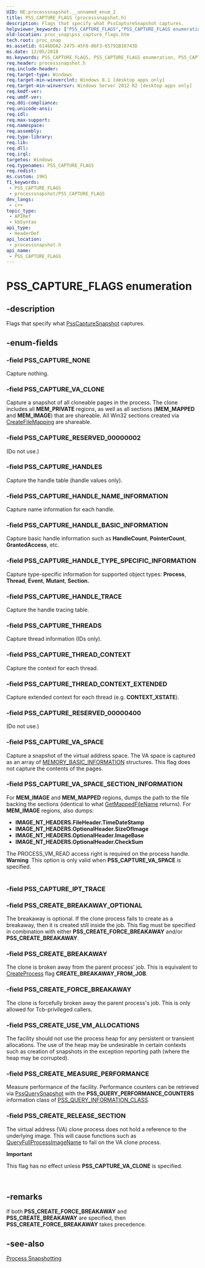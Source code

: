 ```yaml
---
UID: NE:processsnapshot.__unnamed_enum_2
title: PSS_CAPTURE_FLAGS (processsnapshot.h)
description: Flags that specify what PssCaptureSnapshot captures.
helpviewer_keywords: ["PSS_CAPTURE_FLAGS","PSS_CAPTURE_FLAGS enumeration","PSS_CAPTURE_HANDLES","PSS_CAPTURE_HANDLE_BASIC_INFORMATION","PSS_CAPTURE_HANDLE_NAME_INFORMATION","PSS_CAPTURE_HANDLE_TRACE","PSS_CAPTURE_HANDLE_TYPE_SPECIFIC_INFORMATION","PSS_CAPTURE_NONE","PSS_CAPTURE_RESERVED_00000002","PSS_CAPTURE_RESERVED_00000400","PSS_CAPTURE_THREADS","PSS_CAPTURE_THREAD_CONTEXT","PSS_CAPTURE_THREAD_CONTEXT_EXTENDED","PSS_CAPTURE_VA_CLONE","PSS_CAPTURE_VA_SPACE","PSS_CAPTURE_VA_SPACE_SECTION_INFORMATION","PSS_CREATE_BREAKAWAY","PSS_CREATE_BREAKAWAY_OPTIONAL","PSS_CREATE_FORCE_BREAKAWAY","PSS_CREATE_MEASURE_PERFORMANCE","PSS_CREATE_RELEASE_SECTION","PSS_CREATE_USE_VM_ALLOCATIONS","proc_snap.pss_capture_flags","processsnapshot/PSS_CAPTURE_FLAGS","processsnapshot/PSS_CAPTURE_HANDLES","processsnapshot/PSS_CAPTURE_HANDLE_BASIC_INFORMATION","processsnapshot/PSS_CAPTURE_HANDLE_NAME_INFORMATION","processsnapshot/PSS_CAPTURE_HANDLE_TRACE","processsnapshot/PSS_CAPTURE_HANDLE_TYPE_SPECIFIC_INFORMATION","processsnapshot/PSS_CAPTURE_NONE","processsnapshot/PSS_CAPTURE_RESERVED_00000002","processsnapshot/PSS_CAPTURE_RESERVED_00000400","processsnapshot/PSS_CAPTURE_THREADS","processsnapshot/PSS_CAPTURE_THREAD_CONTEXT","processsnapshot/PSS_CAPTURE_THREAD_CONTEXT_EXTENDED","processsnapshot/PSS_CAPTURE_VA_CLONE","processsnapshot/PSS_CAPTURE_VA_SPACE","processsnapshot/PSS_CAPTURE_VA_SPACE_SECTION_INFORMATION","processsnapshot/PSS_CREATE_BREAKAWAY","processsnapshot/PSS_CREATE_BREAKAWAY_OPTIONAL","processsnapshot/PSS_CREATE_FORCE_BREAKAWAY","processsnapshot/PSS_CREATE_MEASURE_PERFORMANCE","processsnapshot/PSS_CREATE_RELEASE_SECTION","processsnapshot/PSS_CREATE_USE_VM_ALLOCATIONS"]
old-location: proc_snap\pss_capture_flags.htm
tech.root: proc_snap
ms.assetid: 6146DDA2-2475-45F8-86F3-65791B10743D
ms.date: 12/05/2018
ms.keywords: PSS_CAPTURE_FLAGS, PSS_CAPTURE_FLAGS enumeration, PSS_CAPTURE_HANDLES, PSS_CAPTURE_HANDLE_BASIC_INFORMATION, PSS_CAPTURE_HANDLE_NAME_INFORMATION, PSS_CAPTURE_HANDLE_TRACE, PSS_CAPTURE_HANDLE_TYPE_SPECIFIC_INFORMATION, PSS_CAPTURE_NONE, PSS_CAPTURE_RESERVED_00000002, PSS_CAPTURE_RESERVED_00000400, PSS_CAPTURE_THREADS, PSS_CAPTURE_THREAD_CONTEXT, PSS_CAPTURE_THREAD_CONTEXT_EXTENDED, PSS_CAPTURE_VA_CLONE, PSS_CAPTURE_VA_SPACE, PSS_CAPTURE_VA_SPACE_SECTION_INFORMATION, PSS_CREATE_BREAKAWAY, PSS_CREATE_BREAKAWAY_OPTIONAL, PSS_CREATE_FORCE_BREAKAWAY, PSS_CREATE_MEASURE_PERFORMANCE, PSS_CREATE_RELEASE_SECTION, PSS_CREATE_USE_VM_ALLOCATIONS, proc_snap.pss_capture_flags, processsnapshot/PSS_CAPTURE_FLAGS, processsnapshot/PSS_CAPTURE_HANDLES, processsnapshot/PSS_CAPTURE_HANDLE_BASIC_INFORMATION, processsnapshot/PSS_CAPTURE_HANDLE_NAME_INFORMATION, processsnapshot/PSS_CAPTURE_HANDLE_TRACE, processsnapshot/PSS_CAPTURE_HANDLE_TYPE_SPECIFIC_INFORMATION, processsnapshot/PSS_CAPTURE_NONE, processsnapshot/PSS_CAPTURE_RESERVED_00000002, processsnapshot/PSS_CAPTURE_RESERVED_00000400, processsnapshot/PSS_CAPTURE_THREADS, processsnapshot/PSS_CAPTURE_THREAD_CONTEXT, processsnapshot/PSS_CAPTURE_THREAD_CONTEXT_EXTENDED, processsnapshot/PSS_CAPTURE_VA_CLONE, processsnapshot/PSS_CAPTURE_VA_SPACE, processsnapshot/PSS_CAPTURE_VA_SPACE_SECTION_INFORMATION, processsnapshot/PSS_CREATE_BREAKAWAY, processsnapshot/PSS_CREATE_BREAKAWAY_OPTIONAL, processsnapshot/PSS_CREATE_FORCE_BREAKAWAY, processsnapshot/PSS_CREATE_MEASURE_PERFORMANCE, processsnapshot/PSS_CREATE_RELEASE_SECTION, processsnapshot/PSS_CREATE_USE_VM_ALLOCATIONS
req.header: processsnapshot.h
req.include-header: 
req.target-type: Windows
req.target-min-winverclnt: Windows 8.1 [desktop apps only]
req.target-min-winversvr: Windows Server 2012 R2 [desktop apps only]
req.kmdf-ver: 
req.umdf-ver: 
req.ddi-compliance: 
req.unicode-ansi: 
req.idl: 
req.max-support: 
req.namespace: 
req.assembly: 
req.type-library: 
req.lib: 
req.dll: 
req.irql: 
targetos: Windows
req.typenames: PSS_CAPTURE_FLAGS
req.redist: 
ms.custom: 19H1
f1_keywords:
 - PSS_CAPTURE_FLAGS
 - processsnapshot/PSS_CAPTURE_FLAGS
dev_langs:
 - c++
topic_type:
 - APIRef
 - kbSyntax
api_type:
 - HeaderDef
api_location:
 - processsnapshot.h
api_name:
 - PSS_CAPTURE_FLAGS
---
```


# PSS_CAPTURE_FLAGS enumeration


## -description

Flags that specify what <a href="/previous-versions/windows/desktop/api/processsnapshot/nf-processsnapshot-psscapturesnapshot">PssCaptureSnapshot</a> captures.

## -enum-fields

### -field PSS_CAPTURE_NONE

Capture nothing.

### -field PSS_CAPTURE_VA_CLONE

Capture a snapshot of all cloneable pages in the process. The clone includes all <b>MEM_PRIVATE</b> regions, as well as all sections (<b>MEM_MAPPED</b> and <b>MEM_IMAGE</b>) that are shareable. All Win32 sections created via <a href="/windows/desktop/api/winbase/nf-winbase-createfilemappinga">CreateFileMapping</a> are shareable.

### -field PSS_CAPTURE_RESERVED_00000002

(Do not use.)

### -field PSS_CAPTURE_HANDLES

Capture the handle table (handle values only).

### -field PSS_CAPTURE_HANDLE_NAME_INFORMATION

Capture name information for each handle.

### -field PSS_CAPTURE_HANDLE_BASIC_INFORMATION

Capture basic handle information such as <b>HandleCount</b>, <b>PointerCount</b>, <b>GrantedAccess</b>, etc.

### -field PSS_CAPTURE_HANDLE_TYPE_SPECIFIC_INFORMATION

Capture type-specific information for supported object types: <b>Process</b>, <b>Thread</b>, <b>Event</b>, <b>Mutant</b>, <b>Section.</b>

### -field PSS_CAPTURE_HANDLE_TRACE

Capture the handle tracing table.

### -field PSS_CAPTURE_THREADS

Capture thread information (IDs only).

### -field PSS_CAPTURE_THREAD_CONTEXT

Capture the context for each thread.

### -field PSS_CAPTURE_THREAD_CONTEXT_EXTENDED

Capture extended context for each thread (e.g. <b>CONTEXT_XSTATE</b>).

### -field PSS_CAPTURE_RESERVED_00000400

(Do not use.)

### -field PSS_CAPTURE_VA_SPACE

Capture a snapshot of the virtual address space. The VA space is captured as an array of <a href="/windows/desktop/api/winnt/ns-winnt-memory_basic_information">MEMORY_BASIC_INFORMATION</a> structures. This flag does not capture the contents of the pages.

### -field PSS_CAPTURE_VA_SPACE_SECTION_INFORMATION

For <b>MEM_IMAGE</b> and <b>MEM_MAPPED</b> regions, dumps the path to the file backing the sections (identical to what <a href="/windows/desktop/api/psapi/nf-psapi-getmappedfilenamea">GetMappedFileName</a> returns). For <b>MEM_IMAGE</b> regions, also dumps:

<ul>
<li>
<b>IMAGE_NT_HEADERS.FileHeader.TimeDateStamp</b>

</li>
<li>
<b>IMAGE_NT_HEADERS.OptionalHeader.SizeOfImage</b>

</li>
<li>
<b>IMAGE_NT_HEADERS.OptionalHeader.ImageBase</b>

</li>
<li>
<b>IMAGE_NT_HEADERS.OptionalHeader.CheckSum</b>

</li>
</ul>
The PROCESS_VM_READ access right is required on the process handle.

<div class="alert"><b>Warning</b>  This option is only valid when <b>PSS_CAPTURE_VA_SPACE</b> is specified. </div>
<div> </div>

### -field PSS_CAPTURE_IPT_TRACE

### -field PSS_CREATE_BREAKAWAY_OPTIONAL

The breakaway is optional. If the clone process fails to create as a breakaway, then it is created still inside the job. This flag must be specified in combination with either <b>PSS_CREATE_FORCE_BREAKAWAY</b> and/or <b>PSS_CREATE_BREAKAWAY</b>.

### -field PSS_CREATE_BREAKAWAY

The clone is broken away from the parent process' job. This is equivalent to <a href="/windows/desktop/api/processthreadsapi/nf-processthreadsapi-createprocessa">CreateProcess</a> flag <b>CREATE_BREAKAWAY_FROM_JOB</b>.

### -field PSS_CREATE_FORCE_BREAKAWAY

The clone is forcefully broken away the parent process's job. This is only allowed for Tcb-privileged callers.

### -field PSS_CREATE_USE_VM_ALLOCATIONS

The facility should not use the process heap for any persistent or transient allocations. The use of the heap may be undesirable in certain contexts such as creation of snapshots in the exception reporting path (where the heap may be corrupted).

### -field PSS_CREATE_MEASURE_PERFORMANCE

Measure performance of the facility. Performance counters can be retrieved via <a href="/previous-versions/windows/desktop/api/processsnapshot/nf-processsnapshot-pssquerysnapshot">PssQuerySnapshot</a> with the <b>PSS_QUERY_PERFORMANCE_COUNTERS</b> information class of <a href="/previous-versions/windows/desktop/api/processsnapshot/ne-processsnapshot-pss_query_information_class">PSS_QUERY_INFORMATION_CLASS</a>.

### -field PSS_CREATE_RELEASE_SECTION

The virtual address (VA) clone process does not hold a reference to the underlying image. This will cause functions such as <a href="/windows/desktop/api/winbase/nf-winbase-queryfullprocessimagenamea">QueryFullProcessImageName</a> to fail on the VA clone process.

<div class="alert"><b>Important</b>  <p class="note"> This flag has no effect unless <b>PSS_CAPTURE_VA_CLONE</b> is specified.

</div>
<div> </div>

## -remarks

If both <b>PSS_CREATE_FORCE_BREAKAWAY</b> and <b>PSS_CREATE_BREAKAWAY</b> are specified, then <b>PSS_CREATE_FORCE_BREAKAWAY</b> takes precedence.

## -see-also

<a href="/previous-versions/windows/desktop/proc_snap/process-snapshotting-portal">Process Snapshotting</a>